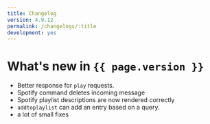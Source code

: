 ```yaml
---
title: Changelog
version: 4.9.12
permalink: /changelogs/:title
development: yes
---
```


# What's new in `{{ page.version }}`

- Better response for `play` requests.
- Spotify command deletes incoming message
- Spotify playlist descriptions are now rendered correctly
- `addtoplaylist` can add an entry based on a query.
- a lot of small fixes
